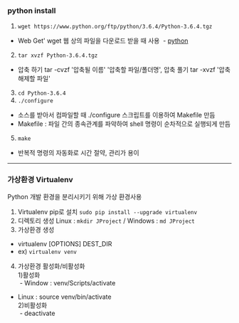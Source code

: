 ### python install  
 1. `wget https://www.python.org/ftp/python/3.6.4/Python-3.6.4.tgz`
  - Web Get' wget 웹 상의 파일을 다운로드 받을 때 사용
  - [python](https://www.python.org/downloads/source/ "python")
 2. `tar xvzf Python-3.6.4.tgz`  
  - 압축 하기 tar -cvzf '압축될 이름' '압축할 파일/폴더명', 압축 풀기 tar -xvzf '압축 해제할 파일'  
 3. `cd Python-3.6.4`  
 4. `./configure`  
  - 소스를 받아서 컴파일할 때 ./configure 스크립트를 이용하여 Makefile 만듬  
  - Makefile : 파일 간의 종속관계를 파악하여 shell 명령이 순차적으로 실행되게 만듬
 5. `make`  
  - 반복적 명령의 자동화로 시간 절약, 관리가 용이
***
### 가상환경 Virtualenv  
Python 개발 환경을 분리시키기 위해 가상 환경사용
 1. Virtualenv pip로 설치
 `sudo pip install --upgrade virtualenv`
 2. 디렉토리 생성
 Linux : `mkdir JProject` / Windows : `md JProject`
 3. 가상환경 생성
  - virtualenv [OPTIONS] DEST_DIR 
  - ex) `virtualenv venv`
 4. 가상환경 활성화/비활성화  
  1)활성화  
  - Window : venv/Scripts/activate  
  - Linux : source venv/bin/activate  
  2)비활성화  
  - deactivate  
 
